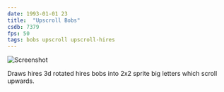 ```yaml
---
date: 1993-01-01 23
title:  "Upscroll Bobs"
csdb: 7379
fps: 50
tags: bobs upscroll upscroll-hires
---
```

![Screenshot](/c64wrd/triad/mind-control/upscroll.png)

Draws hires 3d rotated hires bobs into 2x2 sprite big letters which scroll upwards.

<!--more-->
